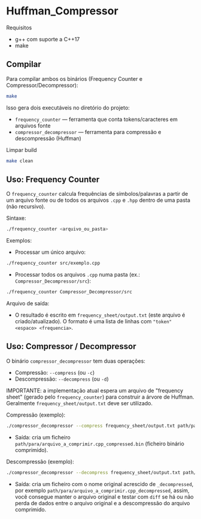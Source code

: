 # Huffman_Compressor

Requisitos
- g++ com suporte a C++17
- make

Compilar
-----------
Para compilar ambos os binários (Frequency Counter e Compressor/Decompressor):

```bash
make
```

Isso gera dois executáveis no diretório do projeto:
- `frequency_counter` — ferramenta que conta tokens/caracteres em arquivos fonte
- `compressor_decompressor` — ferramenta para compressão e descompressão (Huffman)

Limpar build

```bash
make clean
```

Uso: Frequency Counter
------------------------
O `frequency_counter` calcula frequências de símbolos/palavras a partir de um arquivo fonte ou de todos os arquivos `.cpp` e `.hpp` dentro de uma pasta (não recursivo).

Sintaxe:
```bash
./frequency_counter <arquivo_ou_pasta>
```

Exemplos:
- Processar um único arquivo:
```bash
./frequency_counter src/exemplo.cpp
```
- Processar todos os arquivos `.cpp` numa pasta (ex.: `Compressor_Decompressor/src`):
```bash
./frequency_counter Compressor_Decompressor/src
```

Arquivo de saída:
- O resultado é escrito em `frequency_sheet/output.txt` (este arquivo é criado/atualizado). O formato é uma lista de linhas com `"token" <espaco> <frequencia>`.

Uso: Compressor / Decompressor
--------------------------------
O binário `compressor_decompressor` tem duas operações:
- Compressão: `--compress` (ou `-c`)
- Descompressão: `--decompress` (ou `-d`)

IMPORTANTE: a implementação atual espera um arquivo de "frequency sheet" (gerado pelo `frequency_counter`) para construir a árvore de Huffman. Geralmente `frequency_sheet/output.txt` deve ser utilizado.

Compressão (exemplo):
```bash
./compressor_decompressor --compress frequency_sheet/output.txt path/para/arquivo_a_comprimir.cpp
```
- Saída: cria um ficheiro `path/para/arquivo_a_comprimir.cpp_compressed.bin` (ficheiro binário comprimido).

Descompressão (exemplo):
```bash
./compressor_decompressor --decompress frequency_sheet/output.txt path/para/arquivo_a_comprimir.cpp_compressed.bin
```
- Saída: cria um ficheiro com o nome original acrescido de `_decompressed`, por exemplo `path/para/arquivo_a_comprimir.cpp_decompressed`, assim, você consegue manter o arquivo original e testar com `diff` se há ou não perda de dados entre o arquivo original e a descompressão do arquivo comprimido.
